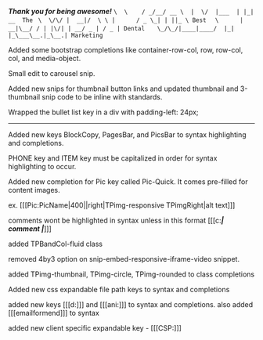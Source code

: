 *********Thank you for being awesome!*********
`\  \    / _/__/ __ \  |  \/  |___  | |_| __  The`
` \  \/\/ |  __|/  \ \ |      / _ \_| | ||_ \ Best`
`  \      |  __|\__/ / | |\/| | __/ _ | / _ | Dental`
`   \_/\_/|____|____/  |_|  |_\___\__.|_\__.| Marketing`

Added some bootstrap completions like container-row-col, row, row-col, col, and media-object.

Small edit to carousel snip.

Added new snips for thumbnail button links and updated thumbnail and 3-thumbnail snip code to be inline with standards.

Wrapped the bullet list key in a div with padding-left: 24px;

-------------------------------------------------------

Added new keys BlockCopy, PagesBar, and PicsBar to syntax highlighting and completions. 

PHONE key and ITEM key must be capitalized in order for syntax highlighting to occur.

Added new completion for Pic key called Pic-Quick. It comes pre-filled for content images.

ex. [[[Pic:PicName|400||right|TPimg-responsive TPimgRight|alt text]]]

comments wont be highlighted in syntax unless in this format [[[c:***| comment |***]]]

added TPBandCol-fluid class

removed 4by3 option on snip-embed-responsive-iframe-video snippet.

added TPimg-thumbnail, TPimg-circle, TPimg-rounded to class completions

Added new css expandable file path keys to syntax and completions

added new keys [[[d:]]] and [[[ani:]]] to syntax and completions. also added [[[emailformend]]] to syntax

added new client specific expandable key - [[[CSP:]]]